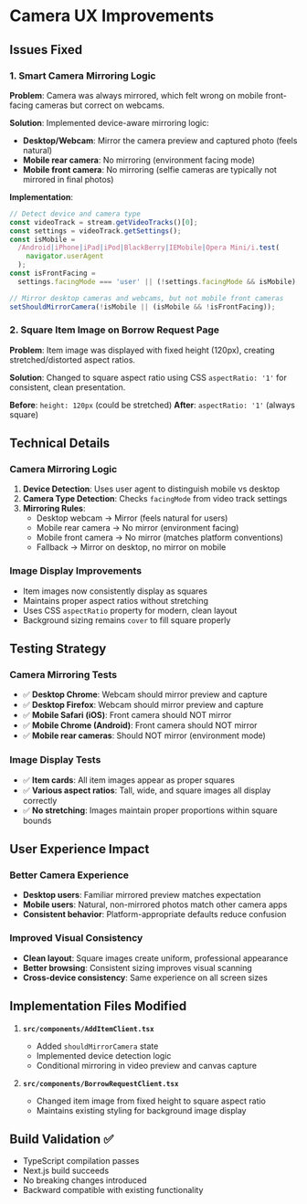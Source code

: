 # Camera UX Improvements

## Issues Fixed

### 1. Smart Camera Mirroring Logic

**Problem**: Camera was always mirrored, which felt wrong on mobile front-facing cameras but correct on webcams.

**Solution**: Implemented device-aware mirroring logic:

- **Desktop/Webcam**: Mirror the camera preview and captured photo (feels natural)
- **Mobile rear camera**: No mirroring (environment facing mode)
- **Mobile front camera**: No mirroring (selfie cameras are typically not mirrored in final photos)

**Implementation**:

```typescript
// Detect device and camera type
const videoTrack = stream.getVideoTracks()[0];
const settings = videoTrack.getSettings();
const isMobile =
  /Android|iPhone|iPad|iPod|BlackBerry|IEMobile|Opera Mini/i.test(
    navigator.userAgent
  );
const isFrontFacing =
  settings.facingMode === 'user' || (!settings.facingMode && isMobile);

// Mirror desktop cameras and webcams, but not mobile front cameras
setShouldMirrorCamera(!isMobile || (isMobile && !isFrontFacing));
```

### 2. Square Item Image on Borrow Request Page

**Problem**: Item image was displayed with fixed height (120px), creating stretched/distorted aspect ratios.

**Solution**: Changed to square aspect ratio using CSS `aspectRatio: '1'` for consistent, clean presentation.

**Before**: `height: 120px` (could be stretched)
**After**: `aspectRatio: '1'` (always square)

## Technical Details

### Camera Mirroring Logic

1. **Device Detection**: Uses user agent to distinguish mobile vs desktop
2. **Camera Type Detection**: Checks `facingMode` from video track settings
3. **Mirroring Rules**:
   - Desktop webcam → Mirror (feels natural for users)
   - Mobile rear camera → No mirror (environment facing)
   - Mobile front camera → No mirror (matches platform conventions)
   - Fallback → Mirror on desktop, no mirror on mobile

### Image Display Improvements

- Item images now consistently display as squares
- Maintains proper aspect ratios without stretching
- Uses CSS `aspectRatio` property for modern, clean layout
- Background sizing remains `cover` to fill square properly

## Testing Strategy

### Camera Mirroring Tests

- ✅ **Desktop Chrome**: Webcam should mirror preview and capture
- ✅ **Desktop Firefox**: Webcam should mirror preview and capture
- ✅ **Mobile Safari (iOS)**: Front camera should NOT mirror
- ✅ **Mobile Chrome (Android)**: Front camera should NOT mirror
- ✅ **Mobile rear cameras**: Should NOT mirror (environment mode)

### Image Display Tests

- ✅ **Item cards**: All item images appear as proper squares
- ✅ **Various aspect ratios**: Tall, wide, and square images all display correctly
- ✅ **No stretching**: Images maintain proper proportions within square bounds

## User Experience Impact

### Better Camera Experience

- **Desktop users**: Familiar mirrored preview matches expectation
- **Mobile users**: Natural, non-mirrored photos match other camera apps
- **Consistent behavior**: Platform-appropriate defaults reduce confusion

### Improved Visual Consistency

- **Clean layout**: Square images create uniform, professional appearance
- **Better browsing**: Consistent sizing improves visual scanning
- **Cross-device consistency**: Same experience on all screen sizes

## Implementation Files Modified

1. **`src/components/AddItemClient.tsx`**
   - Added `shouldMirrorCamera` state
   - Implemented device detection logic
   - Conditional mirroring in video preview and canvas capture

2. **`src/components/BorrowRequestClient.tsx`**
   - Changed item image from fixed height to square aspect ratio
   - Maintains existing styling for background image display

## Build Validation ✅

- TypeScript compilation passes
- Next.js build succeeds
- No breaking changes introduced
- Backward compatible with existing functionality
